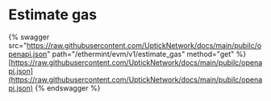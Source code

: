 # Estimate gas

{% swagger src="https://raw.githubusercontent.com/UptickNetwork/docs/main/pubilc/openapi.json" path="/ethermint/evm/v1/estimate_gas" method="get" %}
[https://raw.githubusercontent.com/UptickNetwork/docs/main/pubilc/openapi.json](https://raw.githubusercontent.com/UptickNetwork/docs/main/pubilc/openapi.json)
{% endswagger %}
